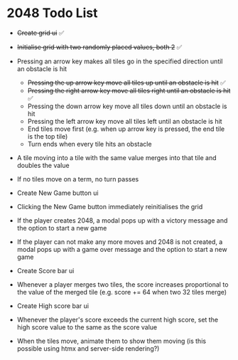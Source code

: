 # 2048 Todo List

- ~~Create grid ui~~ :white_check_mark:
- ~~Initialise grid with two randomly placed values, both 2~~ :white_check_mark:

- Pressing an arrow key makes all tiles go in the specified direction until an obstacle is hit
  - ~~Pressing the up arrow key move all tiles up until an obstacle is hit~~ :white_check_mark:
  - ~~Pressing the right arrow key move all tiles right until an obstacle is hit~~ :white_check_mark:
  - Pressing the down arrow key move all tiles down until an obstacle is hit
  - Pressing the left arrow key move all tiles left until an obstacle is hit
  - End tiles move first (e.g. when up arrow key is pressed, the end tile is the top tile)
  - Turn ends when every tile hits an obstacle
- A tile moving into a tile with the same value merges into that tile and doubles the value
- If no tiles move on a term, no turn passes
- Create New Game button ui
- Clicking the New Game button immediately reinitialises the grid
- If the player creates 2048, a modal pops up with a victory message and the option to start a new game
- If the player can not make any more moves and 2048 is not created, a modal pops up with a game over message and the option to start a new game
- Create Score bar ui
- Whenever a player merges two tiles, the score increases proportional to the value of the merged tile (e.g. score += 64 when two 32 tiles merge)
- Create High score bar ui
- Whenever the player's score exceeds the current high score, set the high score value to the same as the score value
- When the tiles move, animate them to show them moving (is this possible using htmx and server-side rendering?)
